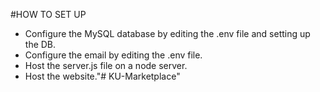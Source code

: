 #HOW TO SET UP
- Configure the MySQL database by editing the .env file and setting up the DB.
- Configure the email by editing the .env file.
- Host the server.js file on a node server.
- Host the website."# KU-Marketplace" 
